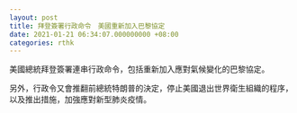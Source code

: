 ```yaml
---
layout: post
title: 拜登簽署行政命令　美國重新加入巴黎協定
date: 2021-01-21 06:34:07.000000000 +08:00
categories: rthk
---
```


美國總統拜登簽署連串行政命令，包括重新加入應對氣候變化的巴黎協定。

另外，行政令又會推翻前總統特朗普的決定，停止美國退出世界衛生組織的程序，以及推出措施，加強應對新型肺炎疫情。

